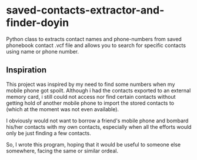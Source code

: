 # saved-contacts-extractor-and-finder-doyin
Python class to extracts contact names and phone-numbers from saved phonebook contact .vcf file and allows you to search for specific contacts using name or phone number.

## Inspiration
This project was inspired by my need to find some numbers when my mobile phone got spoilt. Although i had the contacts exported to an external memory card, i still could not access nor find certain contacts without getting hold of another mobile phone to import the stored contacts to (which at the moment was not even available). 

I obviously would not want to borrow a friend's mobile phone and bombard his/her contacts with my own contacts, especially when all the efforts would only be just finding a few contacts.

So, I wrote this program, hoping that it would be useful to someone else somewhere, facing the same or similar ordeal.
